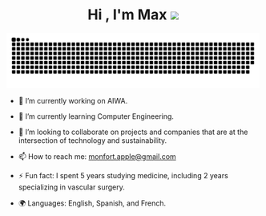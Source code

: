 <h1 align="center"><b>Hi , I'm Max </b><img src="https://media.giphy.com/media/hvRJCLFzcasrR4ia7z/giphy.gif" width="35"></h1>
<p align="center">
<!--- snake -->
<div align="center">
  <img  src="https://github.com/1999AZZAR/1999AZZAR/blob/readme/resources/img/grid-snake.svg"
       alt="snake" /></a>
</div>

<!--Intro start-->

- 🔭 I’m currently working on AIWA.

- 🌱 I’m currently learning Computer Engineering.
  
- 👯 I’m looking to collaborate on projects and companies that are at the intersection of technology and sustainability.
  
- 📫 How to reach me: monfort.apple@gmail.com
  
- ⚡ Fun fact: I spent 5 years studying medicine, including 2 years specializing in vascular surgery.
  
- 🌍 Languages: English, Spanish, and French.
